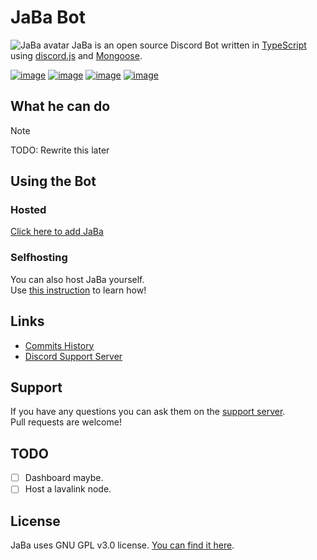 # JaBa Bot

![JaBa avatar](https://images-ext-1.discordapp.net/external/-c1tHeOXck3bStDGw8hhNrm8OKuupnIc1bNDfDJh03Q/%3Fsize%3D2048/https/cdn.discordapp.com/avatars/708637495054565426/b1f752f3c8571128bc6666006d18b129.webp?format=webp&width=128&height=128)
JaBa is an open source Discord Bot written in [TypeScript](https://www.typescriptlang.org/) using [discord.js](https://github.com/discordjs/discord.js) and [Mongoose](https://mongoosejs.com).

[![image](https://img.shields.io/discord/892727526911258654?logo=discord&&colorB=00BFFF&label=Discord&style=for-the-badge)](https://discord.gg/Ptkj2n9nzZ)
[![image](https://img.shields.io/badge/discord.js-v14.20.0-blue.svg?logo=npm&style=for-the-badge)](https://github.com/discordjs/discord.js)
[![image](https://img.shields.io/badge/TypeScript-v5.8.2-blue.svg?logo=typescript&style=for-the-badge)](https://github.com/microsoft/TypeScript)
[![image](https://img.shields.io/github/license/JonnyBro/JaBa?label=License&style=for-the-badge)](https://github.com/JonnyBro/JaBa/blob/main/LICENSE)

## What he can do

> [!NOTE]
> TODO: Rewrite this later

## Using the Bot

### Hosted

[Click here to add JaBa](https://discord.com/oauth2/authorize?client_id=708637495054565426)

### Selfhosting

You can also host JaBa yourself.\
Use [this instruction](https://github.com/JonnyBro/JaBa/wiki/Self-Hosting) to learn how!

## Links

* [Commits History](https://github.com/JonnyBro/JaBa/commits)
* [Discord Support Server](https://discord.gg/Ptkj2n9nzZ)

## Support

If you have any questions you can ask them on the [support server](#links).\
Pull requests are welcome!

## TODO

* [ ] Dashboard maybe.
* [ ] Host a lavalink node.

## License

JaBa uses GNU GPL v3.0 license. [You can find it here](LICENSE).
